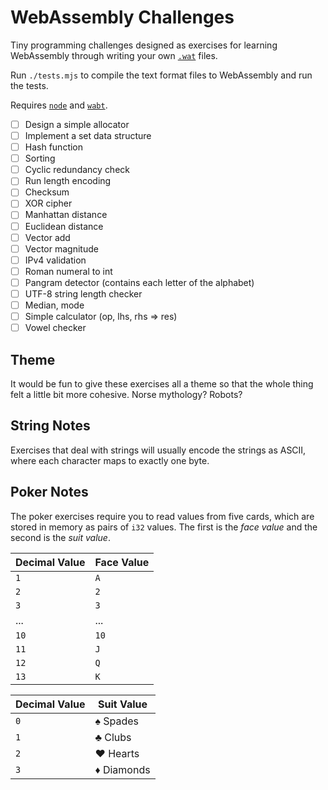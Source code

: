 # WebAssembly Challenges
Tiny programming challenges designed as exercises for learning WebAssembly through writing your own [`.wat`](https://developer.mozilla.org/en-US/docs/WebAssembly/Understanding_the_text_format) files.

Run `./tests.mjs` to compile the text format files to WebAssembly and run the tests.

Requires [`node`](https://nodejs.org) and [`wabt`](https://github.com/WebAssembly/wabt).

- [ ] Design a simple allocator
- [ ] Implement a set data structure
- [ ] Hash function
- [ ] Sorting
- [ ] Cyclic redundancy check
- [ ] Run length encoding
- [ ] Checksum
- [ ] XOR cipher
- [ ] Manhattan distance
- [ ] Euclidean distance
- [ ] Vector add
- [ ] Vector magnitude
- [ ] IPv4 validation
- [ ] Roman numeral to int
- [ ] Pangram detector (contains each letter of the alphabet)
- [ ] UTF-8 string length checker
- [ ] Median, mode
- [ ] Simple calculator (op, lhs, rhs => res)
- [ ] Vowel checker

## Theme
It would be fun to give these exercises all a theme so that the whole thing felt a little bit more cohesive. Norse mythology? Robots?

## String Notes
Exercises that deal with strings will usually encode the strings as ASCII, where each character maps to exactly one byte.

## Poker Notes
The poker exercises require you to read values from five cards, which are stored in memory as pairs of `i32` values. The first is the _face value_ and the second is the _suit value_.

| Decimal Value | Face Value |
| ------------- | ---------- |
| `1`           | `A`        |
| `2`           | `2`        |
| `3`           | `3`        |
| ...           | ...        |
| `10`          | `10`       |
| `11`          | `J`        |
| `12`          | `Q`        |
| `13`          | `K`        |

| Decimal Value | Suit Value |
| ------------- | ---------- |
| `0`           | ♠ Spades   |
| `1`           | ♣ Clubs    |
| `2`           | ♥ Hearts   |
| `3`           | ♦ Diamonds |
